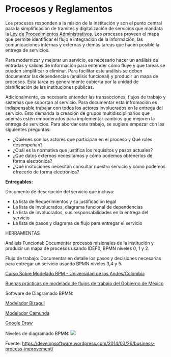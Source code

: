 
# Procesos y Reglamentos

Los procesos responden a la misión de la institución y son el punto central para la simplificación de tramites y digitalización de servicios que mandata la [Ley de Procedimientos Administrativos](https://www.asamblea.gob.sv/sites/default/files/documents/decretos/8B52B09D-52EC-460C-9C7C-19AC897EB64D.pdf).  Los procesos proveen el mapa que permite identificar el flujo e integración de la información, las comunicaciones internas y externas y demás tareas que hacen posible la entrega de servicios.

Para modernizar y mejorar un servicio, es necesario hacer un análisis de entradas y salidas de información para entender cómo fluye y que tareas se pueden simplificar o eliminar. Para facilitar este análisis se deben documentar las dependencias (análisis funcional) y producir un mapa de procesos. Esta tarea es generalmente cubierta por la unidad de planificación de las instituciones públicas.

Adicionalmente, es necesario entender las transacciones, flujos de trabajo y sistemas que soportan al servicio. Para documentar esta infromación es indispensable trabajar con todos los actores involucrados en la entrega del servicio. Esto demanda la creación de grupos multidisciplinarios que además estén empoderados para implementar cambios que mejoren la entrega de servicios. Para abordar este trabajo, se sugiere empezar con las siguientes preguntas:

* ¿Quiénes son los actores que participan en el proceso y Qué roles desempeñan?
* ¿Cuál es la normativa que justifica los requisitos y pasos actuales?
* ¿Que datos externos necesitamos y cómo podemos obtenerlos de forma electrónica?
* ¿Qué insituciones necesitan consultar nuestro servicio y cómo podemos ofrecerlo de forma electrónica?

**Entregables:**

Documento de descripción del servicio que incluya:

* La lista de Requerimientos y su justificación legal
* La lista de involucrados, diagrama funcional de dependencias
* La lista de involucrados, sus responsabilidades en la entrega del servicio
* La lista de pasos y diagrama de flujo para entregar el servicio

HERRAMIENTAS


Análisis Funcional: Documentar procesos misionales de la institución y producir un mapa de procesos usando IDEF0, BPMN niveles  0, 1 y 2.

Flujo de trabajo: Documentar en detalle los pasos y decisiones necesarias para entregar un servicio usando BPMN niveles 3,4 y 5.

[Curso Sobre Modelado BPM - Universidad de los Andes/Colombia ](https://planeacion.uniandes.edu.co/dmdocuments/INS-45-1-01-01%20Modelamiento%20de%20Procesos%20con%20BPMN.pdf)

[Buenas prácticas de modelado de flujos de trabajo del Gobierno de México](https://www.gob.mx/guiasinteroperabilidad/contenido_gral/anexos_gral/anexo_g3_a1.pdf)

Software de Diagramado BPMN:

[Modelador Bizagui](https://www.bizagi.com/es/productos/bpm-suite/modeler)

[Modelador Camunda](https://camunda.com/products/modeler/)

[Google Draw](https://www.draw.io/)


Niveles de diagramado BPMN:
![](https://developsoftware.files.wordpress.com/2014/03/process-hierarchy.png)

Fuente: https://developsoftware.wordpress.com/2014/03/26/business-process-improvement/ 
